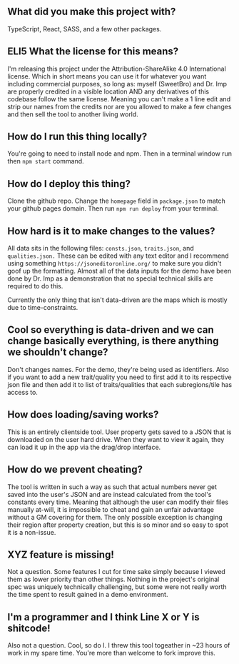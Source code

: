 ## What did you make this project with?
TypeScript, React, SASS, and a few other packages. 

## ELI5 What the license for this means?
I'm releasing this project under the Attribution-ShareAlike 4.0 International license. Which in short means you can use it for whatever you want including commercial purposes, so long as: myself (SweetBro) and Dr. Imp are properly credited in a visible location AND any derivatives of this codebase follow the same license. Meaning you can't make a 1 line edit and strip our names from the credits nor are you allowed to make a few changes and then sell the tool to another living world.

## How do I run this thing locally?
You're going to need to install node and npm. Then in a terminal window run then `npm start` command.

## How do I deploy this thing?
Clone the github repo. Change the `homepage` field in `package.json` to match your github pages domain. Then run `npm run deploy` from your terminal.

## How hard is it to make changes to the values?
All data sits in the following files: `consts.json`, `traits.json`, and `qualities.json.` These can be edited with any text editor and I recommend using something `https://jsoneditoronline.org/` to make sure you didn't goof up the formatting. Almost all of the data inputs for the demo have been done by Dr. Imp as a demonstration that no special technical skills are required to do this.

Currently the only thing that isn't data-driven are the maps which is mostly due to time-constraints.

## Cool so everything is data-driven and we can change basically everything, is there anything we shouldn't change?
Don't changes names. For the demo, they're being used as identifiers. Also if you want to add a new trait/quality you need to first add it to its respective json file and then add it to list of traits/qualities that each subregions/tile has access to.

## How does loading/saving works?
This is an entirely clientside tool. User property gets saved to a JSON that is downloaded on the user hard drive. When they want to view it again, they can load it up in the app via the drag/drop interface.

## How do we prevent cheating?
The tool is written in such a way as such that actual numbers never get saved into the user's JSON and are instead calculated from the tool's constants every time. Meaning that although the user can modify their files manually at-will, it is impossible to cheat and gain an unfair advantage without a GM covering for them. The only possible exception is changing their region after property creation, but this is so minor and so easy to spot it is a non-issue. 

## XYZ feature is missing!
Not a question. Some features I cut for time sake simply because I viewed them as lower priority than other things. Nothing in the project's original spec was uniquely technically challenging, but some were not really worth the time spent to result gained in a demo environment. 

## I'm a programmer and I think Line X or Y is shitcode!
Also not a question. Cool, so do I. I threw this tool togeather in ~23 hours of work in my spare time. You're more than welcome to fork improve this.
